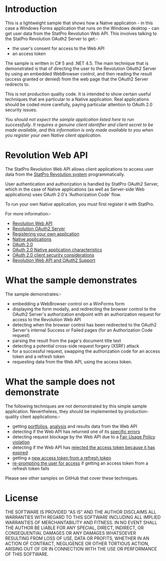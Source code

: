 
# Introduction #

This is a lightweight sample that shows how a Native application - in this case a Windows Forms application that runs on the Windows desktop - can get user data from the StatPro Revolution Web API.  This involves talking to the StatPro Revolution OAuth2 Server to get:-
* the user's consent for access to the Web API
* an access token

The sample is written in C# 5 and .NET 4.5.  The main technique that is demonstrated is that of directing the user to the Revolution OAuth2 Server by using an embedded WebBrowser control, and then reading the result (access granted or denied) from the web page that the OAuth2 Server redirects to.

This is not production quality code.  It is intended to show certain useful techniques that are particular to a Native application.  Real applications should be coded more carefully, paying particular attention to OAuth 2.0 security issues.

*You should not expect the sample application listed here to run successfully.  It requires a genuine client identifier and client secret to be made available, and this information is only made available to you when you register your own Native client application.*


# Revolution Web API #

The StatPro Revolution Web API allows client applications to access user data from the [StatPro Revolution system](http://www.statpro.com/cloud-based-portfolio-analysis/revolution/) programmatically.

User authentication and authorization is handled by StatPro OAuth2 Server, which in the case of Native applications (as well as Server-side Web applications) uses OAuth 2.0's 'Authorization Code' flow.

To run your own Native application, you must first register it with StatPro.

For more information:-
* [Revolution Web API](http://developer.statpro.com/Revolution/WebApi/Intro)
* [Revolution OAuth2 Server](http://developer.statpro.com/Revolution/WebApi/Authorization/Overview)
* [Registering your own application](http://developer.statpro.com/Revolution/WebApi/Authorization/Registration)
* [Native applications](http://developer.statpro.com/Revolution/WebApi/Authorization/NativeApps)
* [OAuth 2.0](http://tools.ietf.org/html/rfc6749)
* [OAuth 2.0 Native application characteristics](http://tools.ietf.org/html/rfc6749#section-9)
* [OAuth 2.0 client security considerations](http://tools.ietf.org/html/rfc6819#section-4.1)
* [Revolution Web API and OAuth2 Support](mailto:webapisupport@statpro.com)


# What the sample demonstrates #

The sample demonstrates:-
* embedding a WebBrowser control on a WinForms form
* displaying the form modally, and redirecting the browser control to the OAuth2 Server's authorization endpoint with an authorization request for access to the Revolution Web API 
* detecting when the browser control has been redirected to the OAuth2 Server's internal Success or Failed pages (for an Authorization Code request)
* parsing the result from the page's document title text
* detecting a potential cross-side request forgery (XSRF) attack
* for a successful request, swapping the authorization code for an access token and a refresh token
* requesting data from the Web API, using the access token.


# What the sample does not demonstrate #

The following techniques are not demonstrated by this simple sample application.  Nevertheless, they should be implemented by production-quality client applications:-
* getting [portfolios](http://developer.statpro.com/Revolution/WebApi/Resource/Portfolios), [analysis](http://developer.statpro.com/Revolution/WebApi/Resource/PortfolioAnalysis) and results data from the Web API
* detecting if the Web API has returned one of its [specific errors](http://developer.statpro.com/Revolution/WebApi/Intro#statusCodes)
* detecting request blockage by the Web API due to a [Fair Usage Policy violation](http://developer.statpro.com/Revolution/WebApi/FairUsagePolicy)
* detecting if the Web API has [rejected the access token because it has expired](http://developer.statpro.com/Revolution/WebApi/Authorization/NativeApps#step5)
* getting a [new access token from a refresh token](http://developer.statpro.com/Revolution/WebApi/Authorization/NativeApps#step5)
* [re-prompting the user for access](http://developer.statpro.com/Revolution/WebApi/Authorization/NativeApps#step1) if getting an access token from a refresh token fails

Please see other samples on GitHub that cover these techniques.


# License #


THE SOFTWARE IS PROVIDED "AS IS" AND THE AUTHOR DISCLAIMS ALL WARRANTIES WITH REGARD TO THIS SOFTWARE INCLUDING ALL IMPLIED WARRANTIES OF MERCHANTABILITY AND FITNESS. IN NO EVENT SHALL THE AUTHOR BE LIABLE FOR ANY SPECIAL, DIRECT, INDIRECT, OR CONSEQUENTIAL DAMAGES OR ANY DAMAGES WHATSOEVER RESULTING FROM LOSS OF USE, DATA OR PROFITS, WHETHER IN AN ACTION OF CONTRACT, NEGLIGENCE OR OTHER TORTIOUS ACTION, ARISING OUT OF OR IN CONNECTION WITH THE USE OR PERFORMANCE OF THIS SOFTWARE.

 